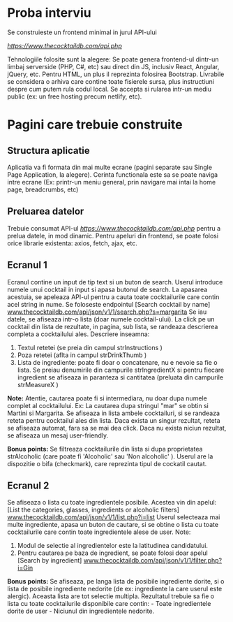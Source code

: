 # Proba interviu

Se construieste un frontend minimal in jurul API-ului

_<https://www.thecocktaildb.com/api.php>_

Tehnologiile folosite sunt la alegere: Se poate genera frontend-ul dintr-un limbaj serverside (PHP, C#, etc) sau direct din JS, inclusiv React, Angular, jQuery, etc. Pentru
HTML, un plus il reprezinta folosirea Bootstrap.
Livrabile se considera o arhiva care contine toate fisierele sursa, plus instructiuni despre cum putem rula codul local. Se accepta si rularea intr-un mediu public (ex: un
free hosting precum netlify, etc).

# Pagini care trebuie construite

## Structura aplicatie

Aplicatia va fi formata din mai multe ecrane (pagini separate sau Single Page Application, la alegere). Cerinta functionala este sa se poate naviga intre ecrane (Ex:
printr-un meniu general, prin navigare mai intai la home page, breadcrumbs, etc)

## Preluarea datelor

Trebuie consumat API-ul _<https://www.thecocktaildb.com/api.php>_ pentru a prelua datele, in mod dinamic. Pentru apeluri din frontend, se poate folosi orice
librarie existenta: axios, fetch, ajax, etc.

## Ecranul 1

Ecranul contine un input de tip text si un buton de search.
Userul introduce numele unui cocktail in input si apasa butonul de search.
La apasarea acestuia, se apeleaza API-ul pentru a cauta toate cocktailurile care contin acel string in nume.
Se foloseste endpointul [Search cocktail by name] www.thecocktaildb.com/api/json/v1/1/search.php?s=margarita
Se iau datele, se afiseaza intr-o lista (doar numele cocktail-ului).
La click pe un cocktail din lista de rezultate, in pagina, sub lista, se randeaza descrierea completa a cocktailului ales.
Descriere inseamna:

1. Textul retetei (se preia din campul strInstructions )
2. Poza retetei (aflta in campul strDrinkThumb )
3. Lista de ingrediente: poate fi doar o concatenare, nu e nevoie sa fie o lista. Se preiau denumirile din campurile strIngredientX si pentru fiecare ingredient
   se afiseaza in paranteza si cantitatea (preluata din campurile strMeasureX )

**Note:**
Atentie, cautarea poate fi si intermediara, nu doar dupa numele complet al cocktailului. Ex: La cautarea dupa stringul "mar" se obtin si Martini si Margarita. Se afiseaza
in lista ambele cocktailuri, si se randeaza reteta pentru cocktailul ales din lista.
Daca exista un singur rezultat, reteta se afiseaza automat, fara sa se mai dea click. Daca nu exista niciun rezultat, se afiseaza un mesaj user-friendly.

**Bonus points:**
Se filtreaza cocktailurile din lista si dupa proprietatea strAlcoholic (care poate fi 'Alcoholic' sau 'Non alcoholic' ). Userul are la dispozitie o bifa
(checkmark), care reprezinta tipul de cockatil cautat.

## Ecranul 2

Se afiseaza o lista cu toate ingredientele posibile. Acestea vin din apelul: [List the categories, glasses, ingredients or alcoholic filters]
www.thecocktaildb.com/api/json/v1/1/list.php?i=list
Userul selecteaza mai multe ingrediente, apasa un buton de cautare, si se obtine o lista cu toate cocktailurile care contin toate ingredientele alese de user.
Note:

1. Modul de selectie al ingredientelor este la latitudinea candidatului.
2. Pentru cautarea pe baza de ingredient, se poate folosi doar apelul [Search by ingredient] www.thecocktaildb.com/api/json/v1/1/filter.php?i=Gin

**Bonus points:**
Se afiseaza, pe langa lista de posibile ingrediente dorite, si o lista de posibile ingrediente nedorite (de ex: ingrediente la care userul este alergic). Aceasta lista are tot
selectie multipla.
Rezultatul trebuie sa fie o lista cu toate cocktailurile disponibile care contin: - Toate ingredientele dorite de user - Niciunul din ingredientele nedorite.
